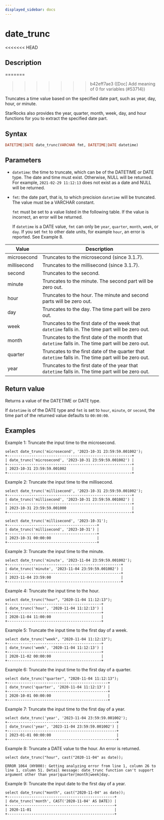 ```yaml
---
displayed_sidebar: docs
---
```


# date_trunc

<<<<<<< HEAD
## Description
=======

>>>>>>> b42eff7ae3 ([Doc] Add meaning of 0 for variables (#53714))

Truncates a time value based on the specified date part, such as year, day, hour, or minute.

StarRocks also provides the year, quarter, month, week, day, and hour functions for you to extract the specified date part.

## Syntax

```Haskell
DATETIME|DATE date_trunc(VARCHAR fmt, DATETIME|DATE datetime)
```

## Parameters

- `datetime`: the time to truncate, which can be of the DATETIME or DATE type. The date and time must exist. Otherwise, NULL will be returned. For example, `2021-02-29 11:12:13` does not exist as a date and NULL will be returned.

- `fmt`: the date part, that is, to which precision `datetime` will be truncated. The value must be a VARCHAR constant.

  `fmt` must be set to a value listed in the following table. If the value is incorrect, an error will be returned.

  If `datetime` is a DATE value, `fmt` can only be `year`, `quarter`, `month`, `week`, or `day`. If you set `fmt` to other date units, for example `hour`, an error is reported. See Example 8.

| Value   | Description                                                  |
| ------- | ------------------------------------------------------------ |
| microsecond  | Truncates to the microsecond (since 3.1.7).            |
| millisecond  | Truncates to the millisecond (since 3.1.7).            |
| second  | Truncates to the second.                                     |
| minute  | Truncates to the minute. The second part will be zero out.   |
| hour    | Truncates to the hour. The minute and second parts will be zero out. |
| day     | Truncates to the day. The time part will be zero out.        |
| week    | Truncates to the first date of the week that `datetime` falls in. The time part will be zero out. |
| month   | Truncates to the first date of the month that `datetime` falls in. The time part will be zero out. |
| quarter | Truncates to the first date of the quarter that `datetime` falls in. The time part will be zero out. |
| year    | Truncates to the first date of the year that `datetime` falls in. The time part will be zero out. |

## Return value

Returns a value of the DATETIME or DATE type.

If `datetime` is of the DATE type and `fmt` is set to `hour`, `minute`, or `second`, the time part of the returned value defaults to `00:00:00`.

## Examples

Example 1: Truncate the input time to the microsecond.

```plain
select date_trunc('microsecond', '2023-10-31 23:59:59.001002');
+---------------------------------------------------------+
| date_trunc('microsecond', '2023-10-31 23:59:59.001002') |
+---------------------------------------------------------+
| 2023-10-31 23:59:59.001002                              |
+---------------------------------------------------------+
```

Example 2: Truncate the input time to the millisecond.

```plain
select date_trunc('millisecond', '2023-10-31 23:59:59.001002');
+---------------------------------------------------------+
| date_trunc('millisecond', '2023-10-31 23:59:59.001002') |
+---------------------------------------------------------+
| 2023-10-31 23:59:59.001000                              |
+---------------------------------------------------------+

select date_trunc('millisecond', '2023-10-31');
+-----------------------------------------+
| date_trunc('millisecond', '2023-10-31') |
+-----------------------------------------+
| 2023-10-31 00:00:00                     |
+-----------------------------------------+
```

Example 3: Truncate the input time to the minute.

```Plain
select date_trunc('minute', '2023-11-04 23:59:59.001002');
+----------------------------------------------------+
| date_trunc('minute', '2023-11-04 23:59:59.001002') |
+----------------------------------------------------+
| 2023-11-04 23:59:00                                |
+----------------------------------------------------+
```

Example 4: Truncate the input time to the hour.

```Plain
select date_trunc("hour", "2020-11-04 11:12:13");
+-------------------------------------------+
| date_trunc('hour', '2020-11-04 11:12:13') |
+-------------------------------------------+
| 2020-11-04 11:00:00                       |
+-------------------------------------------+
```

Example 5: Truncate the input time to the first day of a week.

```Plain
select date_trunc("week", "2020-11-04 11:12:13");
+-------------------------------------------+
| date_trunc('week', '2020-11-04 11:12:13') |
+-------------------------------------------+
| 2020-11-02 00:00:00                       |
+-------------------------------------------+
```

Example 6: Truncate the input time to the first day of a quarter.

```Plain
select date_trunc("quarter", "2020-11-04 11:12:13");
+----------------------------------------------+
| date_trunc('quarter', '2020-11-04 11:12:13') |
+----------------------------------------------+
| 2020-10-01 00:00:00                          |
+----------------------------------------------+
```

Example 7: Truncate the input time to the first day of a year.

```Plain
select date_trunc('year', '2023-11-04 23:59:59.001002');
+--------------------------------------------------+
| date_trunc('year', '2023-11-04 23:59:59.001002') |
+--------------------------------------------------+
| 2023-01-01 00:00:00                              |
+--------------------------------------------------+
```

Example 8: Truncate a DATE value to the hour. An error is returned.

```Plain
select date_trunc("hour", cast("2020-11-04" as date));

ERROR 1064 (HY000): Getting analyzing error from line 1, column 26 to line 1, column 51. Detail message: date_trunc function can't support argument other than year|quarter|month|week|day.
```

Example 9: Truncate the input date to the first day of a year.

```Plain
select date_trunc("month", cast("2020-11-04" as date));
+-------------------------------------------------+
| date_trunc('month', CAST('2020-11-04' AS DATE)) |
+-------------------------------------------------+
| 2020-11-01                                      |
+-------------------------------------------------+
```
